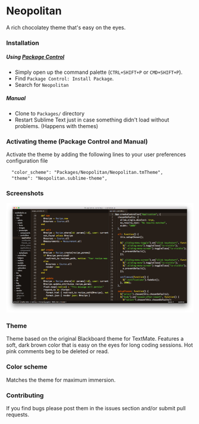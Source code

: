 # Neopolitan
A rich chocolatey theme that's easy on the eyes.

### Installation

##### Using [Package Control](https://sublime.wbond.net/)

+ Simply open up the command palette (`CTRL+SHIFT+P` or `CMD+SHIFT+P`).
+ Find `Package Control: Install Package`.
+ Search for `Neopolitan`

##### Manual

+ Clone to `Packages/` directory
+ Restart Sublime Text just in case something didn't load without problems. (Happens with themes)

### Activating theme (Package Control and Manual)

Activate the theme by adding the following lines to your user preferences configuration file

      "color_scheme": "Packages/Neopolitan/Neopolitan.tmTheme",
      "theme": "Neopolitan.sublime-theme",
      
### Screenshots

![Neopolitan screenshot](https://raw.githubusercontent.com/daytonn/Neopolitan/master/screenshot.png "Neopolitan screenshot")

### Theme

Theme based on the original Blackboard theme for TextMate. Features a soft, dark brown color that is easy on the eyes for long coding sessions. Hot pink comments beg to be deleted or read.

### Color scheme

Matches the theme for maximum immersion.


### Contributing

If you find bugs please post them in the issues section and/or submit pull requests.
